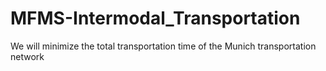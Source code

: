 # MFMS-Intermodal_Transportation
We will minimize the total transportation time of the Munich transportation network
